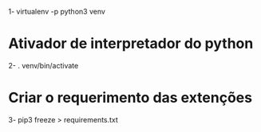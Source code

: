 1- virtualenv -p python3 venv
# Ativador de interpretador do python
2- . venv/bin/activate
# Criar o requerimento das extenções 
3- pip3 freeze > requirements.txt 
